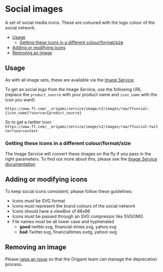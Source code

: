 # Social images

A set of social media icons. These are coloured with the logo colour of the social network.

- [Usage](#usage)
  - [Getting these icons in a different colour/format/size](#getting-these-icons-in-a-different-colourformatsize)
- [Adding or modifying icons](#adding-or-modifying-icons)
- [Removing an image](#removing-an-image)

## Usage

As with all image sets, these are available via the [Image Service](https://www.ft.com/__origami/service/image/v2).

To get an social logo from the Image Service, use the following URL (replace the `product_source` with your product name and `icon_name` with the icon you want)

`https://www.ft.com/__origami/service/image/v2/images/raw/ftsocial:{icon_name}?source={product_source}`

So to get a twitter icon:
`https://www.ft.com/__origami/service/image/v2/images/raw/ftsocial:twitter?source=test`


### Getting these icons in a different colour/format/size

The Image Service will convert these images on the fly if you pass in the right parameters. To find out more about this, please see the [Image Service documentation](https://www.ft.com/__origami/service/image/v2/docs/api)

## Adding or modifying icons

To keep social icons consistent, please follow these guidelines:

- Icons must be SVG format
- Icons must represent the brand colours of the social network
- Icons should have a viewBox of 66x66
- Icons must be passed through an SVG compressor like SVGOMG
- File names must be all lower case and hyphenated
  - **good** twitter.svg, financial-times.svg, yahoo.svg
  - **bad** Twitter.svg, financialtimes.svdg, yahoo!.svg

## Removing an image

Please [raise an issue](http://github.com/financial-times/origami/issues) so that the Origami team can manage the deprecation process.
